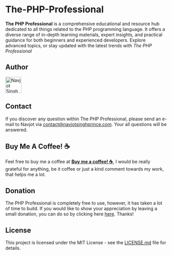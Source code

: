 # The-PHP-Professional

**The PHP Professional** is a comprehensive educational and resource hub dedicated to all things related to the PHP programming language.
It offers a diverse range of in-depth learning materials, expert insights, and practical guidance for both beginners and experienced developers.
Explore advanced topics, or stay updated with the latest trends with *The PHP Professional*

## Author
<a href="https://navjotsinghprince.com" traget="_blank"><img src="https://navjotsinghprince.com/img/signature-black.png" alt="Navjot Singh" height="50"></a>

## Contact
If you discover any question within The PHP Professional, please send an e-mail to Navjot via [contact@navjotsinghprince.com](mailto:contact@navjotsinghprince.com). Your all questions will be answered.

## Buy Me A Coffee! :coffee: 
Feel free to buy me a coffee at [__Buy me a coffee! :coffee:__]( https://ko-fi.com/princeferozepuria), I would be really grateful for anything, be it coffee or just a kind comment towards my work, that helps me a lot.

## Donation
The PHP Professional is completely free to use, however, it has taken a lot of time to build. If you would like to show your appreciation by leaving a small donation, you can do so by clicking here [here](https://www.paypal.com/paypalme/navjotsinghprince). Thanks!

## License
This project is licensed under the MIT License - see the [LICENSE.md](LICENSE.md)
file for details.
